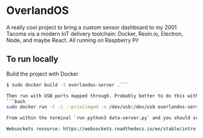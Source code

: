 # OverlandOS
A really cool project to bring a custom sensor dashboard to my 2001 Tacoma via a modern IoT delivery toolchain: Docker, Resin.io, Electron, Node, and maybe React. All running on Raspberry Pi!

## To run locally
Build the project with Docker
```bash
$ sudo docker build -t overlandos-server .```

Then run with USB ports mapped through. Probably better to do this without privileged mode sometime when I stabilize the hardware configuration
```bash
sudo docker run -t -i --privileged -v /dev/usb:/dev/usb overlandos-server bash```

From within the terminal `run python3 data-server.py` and you should see IMU values start streaming

Websockets resource: https://websockets.readthedocs.io/en/stable/intro.html#
